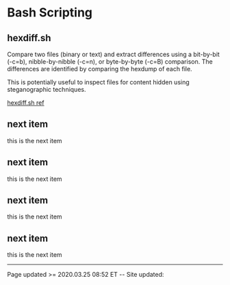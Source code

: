 # Bash Scripting

## hexdiff.sh

Compare two files (binary or text) and extract differences using a bit-by-bit (-c=b), nibble-by-nibble (-c=n), or byte-by-byte (-c=B) comparison. The differences are identified by comparing the hexdump of each file.

This is potentially useful to inspect files for content hidden using steganographic techniques.

[hexdiff.sh ref](/pages/scripting_and_programming/hexdiff.md)

## next item

this is the next item

## next item

this is the next item

## next item

this is the next item

## next item

this is the next item

<hr class="tight"><p class="timestamp">Page updated >= 2020.03.25 08:52 ET -- Site updated: <span id="timestamp"></span></p>
<script type='text/javascript'>document.getElementById("timestamp").innerHTML = Date(document.lastModified);</script>
